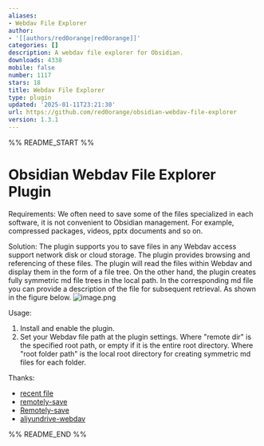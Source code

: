 ```yaml
---
aliases:
- Webdav File Explorer
author:
- '[[authors/red0orange|red0orange]]'
categories: []
description: A webdav file explorer for Obsidian.
downloads: 4338
mobile: false
number: 1117
stars: 18
title: Webdav File Explorer
type: plugin
updated: '2025-01-11T23:21:30'
url: https://github.com/red0orange/obsidian-webdav-file-explorer
version: 1.3.1
---
```


%% README_START %%

# Obsidian Webdav File Explorer Plugin

Requirements: We often need to save some of the files specialized in each software, it is not convenient to Obsidian management. For example, compressed packages, videos, pptx documents and so on.

Solution: The plugin supports you to save files in any Webdav access support network disk or cloud storage. The plugin provides browsing and referencing of these files. The plugin will read the files within Webdav and display them in the form of a file tree. On the other hand, the plugin creates fully symmetric md file trees in the local path. In the corresponding md file you can provide a description of the file for subsequent retrieval. As shown in the figure below.
![image.png](https://red0orange-1307037246.cos.ap-guangzhou.myqcloud.com/pictures/20230810184225.png)

Usage:
1. Install and enable the plugin.
2. Set your Webdav file path at the plugin settings. Where "remote dir" is the specified root path, or empty if it is the entire root directory. Where "root folder path" is the local root directory for creating symmetric md files for each folder.

Thanks:
- [recent file](https://github.com/tgrosinger/recent-files-obsidian/blob/main/main.ts)
- [remotely-save](https://github.com/remotely-save/remotely-save/tree/master)
- [Remotely-save](https://github.com/remotely-save/remotely-save)
- [aliyundrive-webdav](https://github.com/messense/aliyundrive-webdav)

%% README_END %%